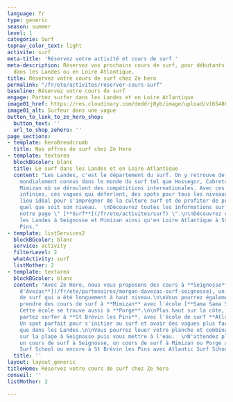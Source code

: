 ```yaml
---
language: fr
type: generic
season: summer
level: 1
categorie: Surf
topnav_color_text: light
activite: surf
meta-title: 'Réservez votre activité et cours de surf '
meta-description: Réservez vos prochains cours de surf, pour débutants ou confirmé,
  dans les Landes ou en Loire Atlantique.
title: Réservez votre cours de surf chez Ze hero
permalink: "/fr/ete/activites/reserver-cours-surf"
baseline: Réservez votre cours de surf
engage: Partez surfer dans les Landes et en Loire Atlantique
image01_href: https://res.cloudinary.com/deddrj0yb/image/upload/v1654866868/website/summer/ting-tse-wang-lc6kX5PyWT8-unsplash.jpg
image01_alt: Surfeur dans une vague
button_to_link_to_ze_hero_shop:
  button_text: ''
  url_to_shop_zehero: ''
page_sections:
- template: heroBreadcrumb
  title: Nos offres de surf chez Ze Hero
- template: textarea
  blockBGcolor: blanc
  title: Le surf dans les Landes et en Loire Atlantique
  content: "Les Landes, c'est le département du surf. On y retrouve de nombreux spots
    mondialement connus dans le monde du surf tel que Hossegor, Cabreton, Seignosse,
    Mimizan où se déroulent des compétitions internationales. Avec ces plages de sable
    infinies, ces vagues qui déferlent, des spots pour tous les niveaux, c'est le
    lieu idéal pour s'imprégner de la culture surf et de profiter de prendre cours,
    quel que soit son niveau.  \nDécouvrez toutes les informations sur le surf dans
    notre page \" [**Surf**](/fr/ete/activites/surf) \".\n\nDécouvrez nos offres dans
    les Landes à Seignosse et Mimizan ainsi qu'en Loire Atlantique à St Brévins les
    Pins."
- template: listServices2
  blockBGcolor: blanc
  service: activity
  filterLevel: 2
  whatActivity: surf
  listMother: 2
- template: textarea
  blockBGcolor: blanc
  content: "Avec Ze Hero, nous vous proposons des cours à **Seignosse** avec [**Morgan
    d'Avezac**](/fr/ete/partenaires/morgan-davezac-surf-seignosse), un entraîneur
    de surf qui a été longuement à haut niveau.\n\nVous pourrez également surfer et
    prendre des cours de surf à **Mimizan** avec l'école [**Sama Sama Surf School**](/fr/ete/partenaires/sama-sama-surf-school).
    Cette école se trouve aussi à **Porge**.\n\nPlus haut sur la côte, en Loire Atlantique,
    partez surfer à **St Brévin les Pins**, avec l'école de surf **Atlantic Surf School**.
    Un spot parfait pour s'initier au surf et avoir des vagues plus faciles et régulières
    que dans les Landes.\n\nVous pourrez louer votre planche et combinaison directement
    sur la plage à Seignosse puis vous mettre à l'eau.  \nN'attendez plus, réservez
    un cours de surf à Seignosse, un cours de surf à Mimizan ou Porge avec Sama Sama
    Surf School ou encore à St Brévin les Pins avec Atlantic Surf School."
  title: ''
layout: layout_generic
titleHome: Réservez votre cours de surf chez Ze hero
conseil: ''
listMother: 2

---
```

